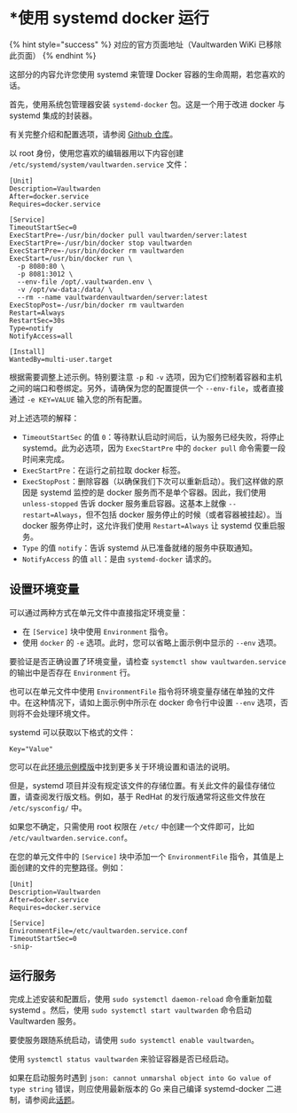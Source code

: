 # \*使用 systemd docker 运行

{% hint style="success" %}
对应的官方页面地址（Vaultwarden WiKi 已移除此页面）
{% endhint %}

这部分的内容允许您使用 systemd 来管理 Docker 容器的生命周期，若您喜欢的话。

首先，使用系统包管理器安装 `systemd-docker` 包。这是一个用于改进 docker 与 systemd 集成的封装器。

有关完整介绍和配置选项，请参阅 [Github 仓库](https://github.com/ibuildthecloud/systemd-docker)。

以 root 身份，使用您喜欢的编辑器用以下内容创建 `/etc/systemd/system/vaultwarden.service` 文件：

```systemd
[Unit]
Description=Vaultwarden
After=docker.service
Requires=docker.service

[Service]
TimeoutStartSec=0
ExecStartPre=-/usr/bin/docker pull vaultwarden/server:latest
ExecStartPre=-/usr/bin/docker stop vaultwarden
ExecStartPre=-/usr/bin/docker rm vaultwarden
ExecStart=/usr/bin/docker run \
  -p 8080:80 \
  -p 8081:3012 \
  --env-file /opt/.vaultwarden.env \
  -v /opt/vw-data:/data/ \
  --rm --name vaultwardenvaultwarden/server:latest
ExecStopPost=-/usr/bin/docker rm vaultwarden
Restart=Always
RestartSec=30s
Type=notify
NotifyAccess=all

[Install]
WantedBy=multi-user.target
```

根据需要调整上述示例。特别要注意 `-p` 和 `-v` 选项，因为它们控制着容器和主机之间的端口和卷绑定。另外，请确保为您的配置提供一个 `--env-file`，或者直接通过 `-e KEY=VALUE` 输入您的所有配置。

对上述选项的解释：

* `TimeoutStartSec` 的值 `0`：等待默认启动时间后，认为服务已经失败，将停止 systemd。此为必选项，因为 `ExecStartPre` 中的 `docker pull` 命令需要一段时间来完成。
* `ExecStartPre`：在运行之前拉取 docker 标签。
* `ExecStopPost`：删除容器（以确保我们下次可以重新启动）。我们这样做的原因是 systemd 监控的是 docker 服务而不是单个容器。因此，我们使用 `unless-stopped` 告诉 docker 服务重启容器。这基本上就像 `--restart=Always`，但不包括 docker 服务停止的时候（或者容器被挂起）。当 docker 服务停止时，这允许我们使用 `Restart=Always` 让 systemd 仅重启服务。
* `Type` 的值 `notify`：告诉 systemd 从已准备就绪的服务中获取通知。
* `NotifyAccess` 的值 `all`：是由 `systemd-docker` 请求的。

## 设置环境变量 <a href="#setting-environment-variables" id="setting-environment-variables"></a>

可以通过两种方式在单元文件中直接指定环境变量：

* 在 `[Service]` 块中使用 `Environment` 指令。
* 使用 `docker` 的 `-e` 选项。此时，您可以省略上面示例中显示的 `--env` 选项。

要验证是否正确设置了环境变量，请检查 `systemctl show vaultwarden.service` 的输出中是否存在 `Environment` 行。

也可以在单元文件中使用 `EnvironmentFile` 指令将环境变量存储在单独的文件中。在这种情况下，请如上面示例中所示在 docker 命令行中设置 `--env` 选项，否则将不会处理环境文件。

systemd 可以获取以下格式的文件：

```systemd
Key="Value"
```

您可以在此[环境示例模版](https://github.com/dani-garcia/bitwarden\_rs/blob/21325b7523a68ab3ae8d435ab5b73176db6155ff/.env.template)中找到更多关于环境设置和语法的说明。

但是，systemd 项目并没有规定该文件的存储位置。有关此文件的最佳存储位置，请查阅发行版文档。例如，基于 RedHat 的发行版通常将这些文件放在 `/etc/sysconfig/` 中。

如果您不确定，只需使用 root 权限在 `/etc/` 中创建一个文件即可，比如 `/etc/vaultwarden.service.conf`。

在您的单元文件中的 `[Service]` 块中添加一个 `EnvironmentFile` 指令，其值是上面创建的文件的完整路径。例如：

```systemd
[Unit]
Description=Vaultwarden
After=docker.service
Requires=docker.service

[Service]
EnvironmentFile=/etc/vaultwarden.service.conf
TimeoutStartSec=0
-snip-
```

## 运行服务 <a href="#running-the-service" id="running-the-service"></a>

完成上述安装和配置后，使用 `sudo systemctl daemon-reload` 命令重新加载 systemd 。然后，使用 `sudo systemctl start vaultwarden` 命令启动 Vaultwarden 服务。

要使服务跟随系统启动，请使用 `sudo systemctl enable vaultwarden`。

使用 `systemctl status vaultwarden` 来验证容器是否已经启动。

如果在启动服务时遇到 `json: cannot unmarshal object into Go value of type string` 错误，则应使用最新版本的 Go 来自己编译 systemd-docker 二进制，请参阅此[话题](https://github.com/ibuildthecloud/systemd-docker/issues/50)。
